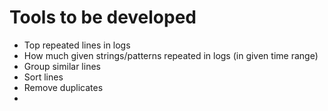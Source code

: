 ﻿# Tools to be developed
* Top repeated lines in logs 
* How much given strings/patterns repeated in logs (in given time range)
* Group similar lines
* Sort lines
* Remove duplicates
* 